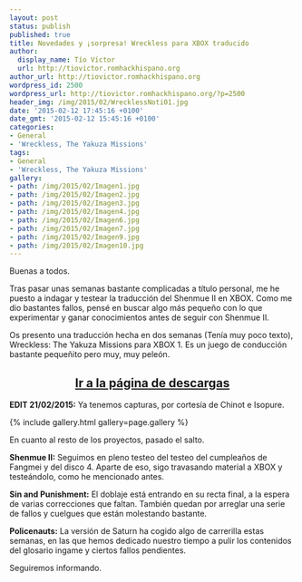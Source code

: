 ```yaml
---
layout: post
status: publish
published: true
title: Novedades y ¡sorpresa! Wreckless para XBOX traducido
author:
  display_name: Tío Víctor
  url: http://tiovictor.romhackhispano.org
author_url: http://tiovictor.romhackhispano.org
wordpress_id: 2500
wordpress_url: http://tiovictor.romhackhispano.org/?p=2500
header_img: /img/2015/02/WrecklessNoti01.jpg
date: '2015-02-12 17:45:16 +0100'
date_gmt: '2015-02-12 15:45:16 +0100'
categories:
- General
- 'Wreckless, The Yakuza Missions'
tags:
- General
- 'Wreckless, The Yakuza Missions'
gallery:
- path: /img/2015/02/Imagen1.jpg
- path: /img/2015/02/Imagen2.jpg
- path: /img/2015/02/Imagen3.jpg
- path: /img/2015/02/Imagen4.jpg
- path: /img/2015/02/Imagen6.jpg
- path: /img/2015/02/Imagen7.jpg
- path: /img/2015/02/Imagen9.jpg
- path: /img/2015/02/Imagen10.jpg
---
```

Buenas a todos.

Tras pasar unas semanas bastante complicadas a título personal, me he puesto a 
indagar y testear la traducción del Shenmue II en XBOX. Como me dio bastantes fallos, 
pensé en buscar algo más pequeño con lo que experimentar y ganar conocimientos antes 
de seguir con Shenmue II.

Os presento una traducción hecha en dos semanas (Tenía muy poco texto), Wreckless: 
The Yakuza Missions para XBOX 1. Es un juego de conducción bastante pequeñito pero muy, 
muy peleón.

<h2 style="text-align: center;"><strong><a href="http://tiovictor.romhackhispano.org/wreckless-the-yakuza-missions-para-xbox/">Ir a la página de descargas</a></strong></h2>

**EDIT 21/02/2015:** Ya tenemos capturas, por cortesía de Chinot e Isopure.

{% include gallery.html gallery=page.gallery %}

En cuanto al resto de los proyectos, pasado el salto.

<!--more-->

**Shenmue II:** Seguimos en pleno testeo del testeo del cumpleaños de Fangmei y del 
disco 4. Aparte de eso, sigo travasando material a XBOX y testeándolo, como he mencionado 
antes.

**Sin and Punishment:** El doblaje está entrando en su recta final, a la espera de varias 
correcciones que faltan. También quedan por arreglar una serie de fallos y cuelgues que 
están molestando bastante.

**Policenauts:** La versión de Saturn ha cogido algo de carrerilla estas semanas, en las 
que hemos dedicado nuestro tiempo a pulir los contenidos del glosario ingame y ciertos fallos 
pendientes.

Seguiremos informando.
